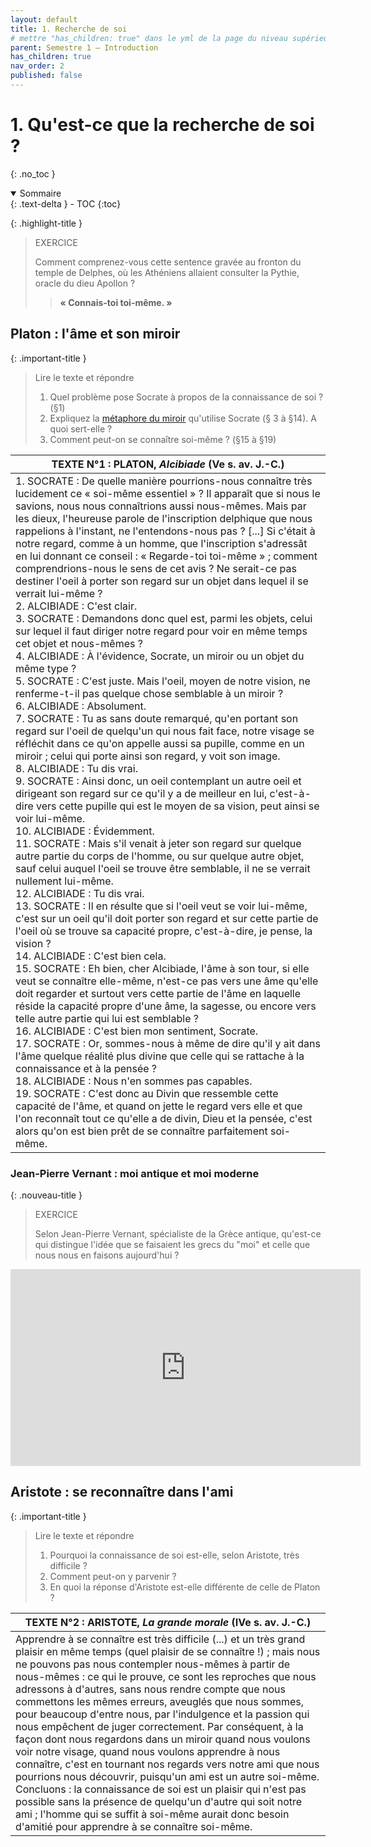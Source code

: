 ```yaml
---
layout: default
title: 1. Recherche de soi
# mettre "has_children: true" dans le yml de la page du niveau supérieur
parent: Semestre 1 – Introduction
has_children: true
nav_order: 2
published: false
---
```

# 1. Qu'est-ce que la recherche de soi ?
{: .no_toc }

<details open markdown="block">
  <summary>
    Sommaire
  </summary>
  {: .text-delta }
- TOC
{:toc}
</details>


{: .highlight-title }
>EXERCICE
>
> Comment comprenez-vous cette sentence gravée au fronton du temple de Delphes, où les Athéniens allaient consulter la Pythie, oracle du dieu Apollon ?
>
>> **« Connais-toi toi-même. »**   


## Platon : l'âme et son miroir

{: .important-title }
> Lire le texte et répondre
>
> 1. Quel problème pose Socrate à propos de la connaissance de soi ? (§1)
> 2. Expliquez la [métaphore du miroir](../S1L0/S1L0-1b.html) qu'utilise Socrate (§ 3 à §14). A quoi sert-elle ?
> 3. Comment peut-on se connaître soi-même ? (§15 à §19)


| TEXTE N°1 : PLATON, *Alcibiade* (Ve s. av. J.-C.)            |
| ------------------------------------------------------------ |
| 1. SOCRATE : De quelle manière pourrions-nous connaître très lucidement ce « soi-même essentiel » ? Il apparaît que si nous le savions, nous nous connaîtrions aussi nous-mêmes. Mais par les dieux, l'heureuse parole de l'inscription delphique que nous rappelions à l'instant, ne l'entendons-nous pas ? [...] Si c'était à notre regard, comme à un homme, que l'inscription s'adressât en lui donnant ce conseil : « Regarde-toi toi-même » ; comment comprendrions-nous le sens de cet avis ? Ne serait-ce pas destiner l'oeil à porter son regard sur un objet dans lequel il se verrait lui-même ? <br/>2. ALCIBIADE : C'est clair. <br/>3. SOCRATE : Demandons donc quel est, parmi les objets, celui sur lequel il faut diriger notre regard pour voir en même temps cet objet et nous-mêmes ? <br/>4. ALCIBIADE : À l'évidence, Socrate, un miroir ou un objet du même type ? <br/>5. SOCRATE : C'est juste. Mais l'oeil, moyen de notre vision, ne renferme-t-il pas quelque chose semblable à un miroir ? <br/>6. ALCIBIADE : Absolument. <br/>7. SOCRATE : Tu as sans doute remarqué, qu'en portant son regard sur l'oeil de quelqu'un qui nous fait face, notre visage se réfléchit dans ce qu'on appelle aussi sa pupille, comme en un miroir ; celui qui porte ainsi son regard, y voit son image. <br/>8. ALCIBIADE : Tu dis vrai. <br/>9. SOCRATE : Ainsi donc, un oeil contemplant un autre oeil et dirigeant son regard sur ce qu'il y a de meilleur en lui, c'est-à-dire vers cette pupille qui est le moyen de sa vision, peut ainsi se voir lui-même. <br/>10. ALCIBIADE : Évidemment. <br/>11. SOCRATE : Mais s'il venait à jeter son regard sur quelque autre partie du corps de l'homme, ou sur quelque autre objet, sauf celui auquel l'oeil se trouve être semblable, il ne se verrait nullement lui-même. <br/>12. ALCIBIADE : Tu dis vrai. <br/>13. SOCRATE : Il en résulte que si l'oeil veut se voir lui-même, c'est sur un oeil qu'il doit porter son regard et sur cette partie de l'oeil où se trouve sa capacité propre, c'est-à-dire, je pense, la vision ? <br/>14. ALCIBIADE : C'est bien cela. <br/>15. SOCRATE : Eh bien, cher Alcibiade, l'âme à son tour, si elle veut se connaître elle-même, n'est-ce pas vers une âme qu'elle doit regarder et surtout vers cette partie de l'âme en laquelle réside la capacité propre d'une âme, la sagesse, ou encore vers telle autre partie qui lui est semblable ? <br/>16. ALCIBIADE : C'est bien mon sentiment, Socrate. <br/>17. SOCRATE : Or, sommes-nous à même de dire qu'il y ait dans l'âme quelque réalité plus divine que celle qui se rattache à la connaissance et à la pensée ? <br/>18. ALCIBIADE : Nous n'en sommes pas capables. <br/>19. SOCRATE : C'est donc au Divin que ressemble cette capacité de l'âme, et quand on jette le regard vers elle et que l'on reconnaît tout ce qu'elle a de divin, Dieu et la pensée, c'est alors qu'on est bien prêt de se connaître parfaitement soi-même. |

### Jean-Pierre Vernant : moi antique et moi moderne

{: .nouveau-title }
>EXERCICE
>
> Selon Jean-Pierre Vernant, spécialiste de la Grèce antique, qu'est-ce qui distingue l'idée que se faisaient les grecs du "moi" et celle que nous nous en faisons aujourd'hui ?

<iframe width="560" height="315" src="https://www.youtube.com/embed/xvc229YVRPc?si=VvmdjSsg1NiEOFDE" title="YouTube video player" frameborder="0" allow="accelerometer; autoplay; clipboard-write; encrypted-media; gyroscope; picture-in-picture; web-share" allowfullscreen></iframe>


## Aristote : se reconnaître dans l'ami

{: .important-title }
> Lire le texte et répondre
> 
>1. Pourquoi la connaissance de soi est-elle, selon Aristote, très difficile ?
>2. Comment peut-on y parvenir ?
>3. En quoi la réponse d'Aristote est-elle différente de celle de Platon ?



| TEXTE N°2 : ARISTOTE, *La grande morale* (IVe s. av. J.-C.)  |
| ------------------------------------------------------------ |
| Apprendre à se connaître est très difficile (...) et un très grand plaisir en même temps (quel plaisir de se connaître !) ; mais nous ne pouvons pas nous contempler nous-mêmes à partir de nous-mêmes : ce qui le prouve, ce sont les reproches que nous adressons à d'autres, sans nous rendre compte que nous commettons les mêmes erreurs, aveuglés que nous sommes, pour beaucoup d'entre nous, par l'indulgence et la passion qui nous empêchent de juger correctement. Par conséquent, à la façon dont nous regardons dans un miroir quand nous voulons voir notre visage, quand nous voulons apprendre à nous connaître, c'est en tournant nos regards vers notre ami que nous pourrions nous découvrir, puisqu'un ami est un autre soi-même. Concluons : la connaissance de soi est un plaisir qui n'est pas possible sans la présence de quelqu'un d'autre qui soit notre ami ; l'homme qui se suffit à soi-même aurait donc besoin d'amitié pour apprendre à se connaître soi-même. |
